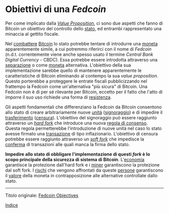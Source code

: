 # Obiettivi di una _Fedcoin_



Per come implicato dalla [_Value Proposition_](ch003-value-proposition.md), ci sono due aspetti che fanno di Bitcoin un obiettivo del controllo dello [stato](ch101-glossary.md#stato), ed entrambi rappresentato una minaccia al gettito fiscale.

Nel [combattere](ch014-other-means-principle.md) [Bitcoin](ch101-glossary.md#bitcoin) lo stato potrebbe tentare di introdurre una [moneta](ch005-money-taxonomy) apparentemente simile, a cui potremmo riferirci con il nome di _Fedcoin_ (n.d.t. correntemente viene anche spesso usato il termine _Central Bank Digital Currency_ - CBDC). Essa potrebbe essere introdotta attraverso una [separazione](ch101-glossary.md#separazione-split) o come [moneta](ch101-glossary.md#moneta) alternativa. L'obiettivo della sua implementazione sarebbe quello di mantenere apparentemente le caratteristiche di Bitcoin eliminando al contempo la sua _value proposition_. Questo porterebbe a proteggere le entrate fiscali pubblicizzando nel frattempo la Fedcoin come un'alternativa "più sicura" di Bitcoin. Una Fedcoin non è di per sé rilevante per Bitcoin, eccetto per il fatto che l'atto di imporre il suo uso richiede una forma di [resistenza](ch004-axiom-of-resistance.md).

Gli aspetti fondamentali che differenziano la Fedcoin da Bitcoin consentono allo stato di creare arbitrariamente nuove [unità](ch101-glossary.md#unità) ([signoraggio](https://en.wikipedia.org/wiki/Seigniorage)) e di impedire il [trasferimento](ch101-glossary.md#trasferimento) ([censura](ch101-glossary.md#censura)). L'obiettivo del signoraggio può essere raggiunto attraverso un [_hard fork_](ch101-glossary.md#hard-fork) che introduce una nuova [regola di consenso](ch101-glossary.md#regola). Questa regola permetterebbe l'introduzione di nuove unità nel caso lo stato avesse firmato una [transazione](ch101-glossary.md#transazione) di tipo inflazionario. L'obiettivo di censura potrebbe essere raggiunto attraverso un [_soft fork_](ch101-glossary.md#soft-fork) che impedisce la [conferma](ch101-glossary.md#conferma) di transazioni alle quali manca la firma dello stato.

**Impedire allo stato di obbligare l'implementazione di questi _fork_ è lo scopo principale della sicurezza di sistema di Bitcoin**. L'[economia](ch101-glossary.md#economia) garantisce la protezione dall'hard fork e i [miner](ch101-glossary.md#miner) garantiscono la protezione dal soft fork. I [rischi](ch016-risk-sharing-principle.md) che vengono affrontati da queste [persone](ch101-glossary.md#persona) garantiscono il [valore](ch101-glossary.md#valore) della moneta in contrapposizione alle alternative controllate dallo stato.

---

Titolo originale: [Fedcoin Objectives](https://github.com/libbitcoin/libbitcoin-system/wiki/Fedcoin-Objectives)

[Indice](/README.md)

